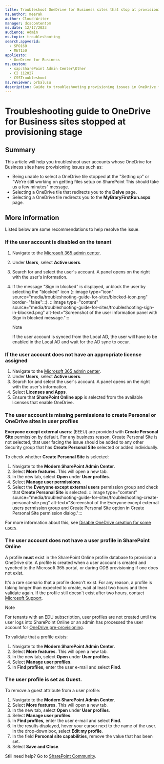 ```yaml
---
title: Troubleshoot OneDrive for Business sites that stop at provisioning stage
ms.author: meerak
author: Cloud-Writer
manager: dcscontentpm
ms.date: 12/17/2023
audience: Admin
ms.topic: troubleshooting
search.appverid: 
  - SPO160
  - MET150
appliesto: 
  - OneDrive for Business
ms.custom: 
  - sap:SharePoint Admin Center\Other
  - CI 112027
  - CSSTroubleshoot
ms.reviewer: prbalusu
description: Guide to troubleshooting provisioning issues in OneDrive for Business sites.
---
```


# Troubleshooting guide to OneDrive for Business sites stopped at provisioning stage

## Summary

This article will help you troubleshoot user accounts whose OneDrive for Business sites have provisioning issues such as:

- Being unable to select a OneDrive tile stopped at the "Setting up" or "We're still working on getting files setup on SharePoint This should take us a few minutes" message.
- Selecting a OneDrive tile that redirects you to the **Delve** page. 
- Selecting a OneDrive tile redirects you to the **MyBraryFirstRun.aspx** page.


## More information

Listed below are some recommendations to help resolve the issue.

### If the user account is disabled on the tenant

1. Navigate to the [Microsoft 365 admin center](https://admin.microsoft.com/AdminPortal/Home#/homepage). 
2. Under **Users**, select **Active users**.
3. Search for and select the user's account. A panel opens on the right with the user's information.  
4. If the message "Sign in blocked" is displayed, unblock the user by selecting the "blocked"  icon (:::image type="icon" source="media/troubleshooting-guide-for-sites/blocked-icon.png" border="false":::).
:::image type="content" source="media/troubleshooting-guide-for-sites/troubleshooting-sign-in-blocked.png" alt-text="Screenshot of the user information panel with Sign in blocked message.":::

   > [!NOTE]
   > If the user account is synced from the Local AD, the user will have to be enabled in the Local AD and wait for the AD sync to occur. 

### If the user account does not have an appropriate license assigned

1. Navigate to the [Microsoft 365 admin center](https://admin.microsoft.com/AdminPortal/Home#/homepage). 
2. Under **Users**, select **Active users**.
3. Search for and select the user's account. A panel opens on the right with the user's information.  
4. Select **Licenses and Apps**.
5. Ensure that **SharePoint Online app** is selected from the available licenses that enable OneDrive.

### The user account is missing permissions to create Personal or OneDrive sites in user profiles

**Everyone except external users**: (EEEU) are provided with **Create Personal Site** permission by default. For any business reason, Create Personal Site is not selected, that user facing the issue should be added to any other Security group that has **Create Personal Site** selected or added individually.

To check whether **Create Personal Site** is selected:

1. Navigate to the **Modern SharePoint Admin Center**. 
2. Select **More features**. This will open a new tab.
3. In the new tab, select **Open** under **User profiles**. 
4. Select **Manage user permissions**.
5. Select the **Everyone except external users** permission group and check that **Create Personal Site** is selected.
:::image type="content" source="media/troubleshooting-guide-for-sites/troubleshooting-create-personal-site.png" alt-text="Screenshot of the Everyone except external users permission group and Create Personal Site option in Create Personal Site permission dialog.":::

For more information about this, see [Disable OneDrive creation for some users](/sharepoint/manage-user-profiles#disable-onedrive-creation-for-some-users).

### The user account does not have a user profile in SharePoint Online

A profile **must** exist in the SharePoint Online profile database to provision a OneDrive site. A profile is created when a user account is created and synched to the Microsoft 365 portal, or during ODB provisioning if one does not exist. 

It's a rare scenario that a profile doesn't exist. For any reason, a profile is taking longer than expected to create, wait at least two hours and then validate again. If the profile still doesn't exist after two hours, contact [Microsoft Support](https://support.microsoft.com/topic/contact-microsoft-office-support-fd6bb40e-75b7-6f43-d6f9-c13d10850e77).

   > [!NOTE]
   > For tenants with an EDU subscription, user profiles are not created until the user logs into SharePoint Online or an admin has processed the user account for [OneDrive pre-provisioning](/onedrive/pre-provision-accounts).

To validate that a profile exists:

1. Navigate to the **Modern SharePoint Admin Center**. 
2. Select **More features**. This will open a new tab.
3. In the new tab, select **Open** under **User profiles**.
4. Select **Manage user profiles**.
5. In **Find profiles**, enter the user e-mail and select **Find**.


### The user profile is set as Guest.

To remove a guest attribute from a user profile:

1. Navigate to the **Modern SharePoint Admin Center**. 
2. Select **More features**. This will open a new tab.
3. In the new tab, select **Open** under **User profiles**.
4. Select **Manage user profiles**.
5. In **Find profiles**, enter the user e-mail and select **Find**.
6. In the results displayed, hover your cursor next to the name of the user. In  the drop-down box, select **Edit my profile**.
7. In the field **Personal site capabilities**, remove the value that has been set.
8. Select **Save and Close**.

Still need help? Go to [SharePoint Community](https://techcommunity.microsoft.com/t5/sharepoint/ct-p/SharePoint).
